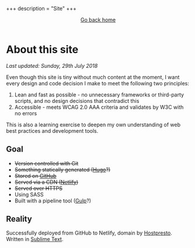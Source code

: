 +++
description = "Site"
+++
<header>
		<a href="/">Go back home</a>
	</header>
	<main>
		<h1>About this site</h1>
		<p><em>Last updated: Sunday, 29th July 2018</em></p>
		<p>Even though this site is tiny without much content at the moment, I want every design and code decision I make to meet the following two principles:</p>
		<ol>
			<li>Lean and fast as possible - no unnecessary frameworks or third-party scripts, and no design decisions that contradict this</li>
			<li>Accessible - meets WCAG 2.0 AAA criteria and validates by W3C with no errors</li>
		</ol>
		<p>This is also a learning exercise to deepen my own understanding of web best practices and development tools.</p>
		<h2>Goal</h2>
		<ul>
			<li><s>Version controlled with Git</s></li>
			<li><s>Something statically generated (<a href="https://gohugo.io" target="_blank">Hugo</a>?)</s></li>
			<li><s>Stored on <a href="https://www.github.com/alicegherbison" target="_blank">GitHub</a></s></li>
			<li><s>Served via a CDN (<a href="https://www.netlify.com" target="_blank">Netlify</a>)</s></li>
			<li><s>Served over HTTPS</s></li>
			<li>Using SASS</li>
			<li>Built with a pipeline tool (<a href="https://gulpjs.com" target="_blank">Gulp</a>?)</li>
		</ul>
		<h2>Reality</h2>
		<p>Successfully deployed from GitHub to Netlify, domain by <a href="https://hostpresto.com/my/aff.php?aff=289">Hostpresto</a>. Written in <a href="https://www.sublimetext.com">Sublime Text</a>.</p>
	</main>